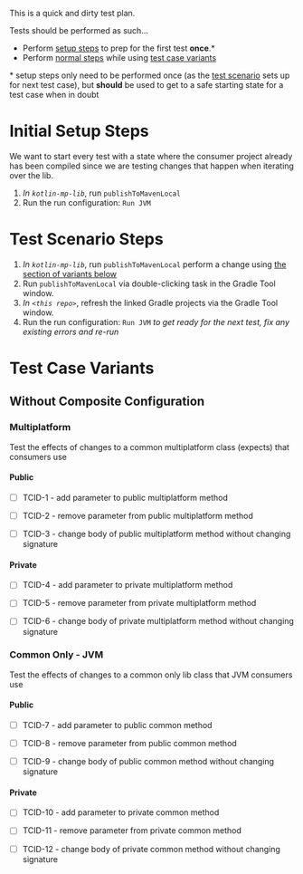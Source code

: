This is a quick and dirty test plan.

Tests should be performed as such...

- Perform [setup steps](#initial-setup-steps) to prep for the first test **once**.*
- Perform [normal steps](#test-scenario-steps) while using [test case variants](#test-case-variants)

\* setup steps only need to be performed once (as the [test scenario](#test-scenario-steps) sets up for next test case), but **should** be used to get to a safe starting state for a test case when in doubt 

# Initial Setup Steps

We want to start every test with a state where the consumer project already has been compiled since we are testing changes that happen when iterating over the lib.

1.  _In `kotlin-mp-lib`_, run `publishToMavenLocal`
2.  Run the run configuration: `Run JVM`

# Test Scenario Steps

1.  _In `kotlin-mp-lib`_, run `publishToMavenLocal`
perform a change using [the section of variants below](#test-case-variants)
2.  Run `publishToMavenLocal` via double-clicking task in the Gradle Tool window.
3.  _In `<this repo>`_, refresh the linked Gradle projects via the Gradle Tool window.
4.  Run the run configuration: `Run JVM`
_to get ready for the next test, fix any existing errors and re-run_

# Test Case Variants
## Without Composite Configuration
### Multiplatform
Test the effects of changes to a common multiplatform class (expects) that consumers use
#### Public
- [ ] TCID-1 - add parameter to public multiplatform method  
<!--  _=> **RESULT**_-->
- [ ] TCID-2 - remove parameter from public multiplatform method  
<!--  _=> **RESULT**_-->
- [ ] TCID-3 - change body of public multiplatform method without changing signature  
<!--  _=> **RESULT**_-->
#### Private
- [ ] TCID-4 - add parameter to private multiplatform method  
<!--  _=> **RESULT**_-->
- [ ] TCID-5 - remove parameter from private multiplatform method  
<!--  _=> **RESULT**_-->
- [ ] TCID-6 - change body of private multiplatform method without changing signature  
<!--  _=> **RESULT**_-->

### Common Only - JVM
Test the effects of changes to a common only lib class that JVM consumers use
#### Public
- [ ] TCID-7 - add parameter to public common method  
<!--  _=> **RESULT**_-->
- [ ] TCID-8 - remove parameter from public common method  
<!--  _=> **RESULT**_-->
- [ ] TCID-9 - change body of public common method without changing signature  
<!--  _=> **RESULT**_-->
#### Private
- [ ] TCID-10 - add parameter to private common method  
<!--  _=> **RESULT**_-->
- [ ] TCID-11 - remove parameter from private common method  
<!--  _=> **RESULT**_-->
- [ ] TCID-12 - change body of private common method without changing signature  
<!--  _=> **RESULT**_-->
